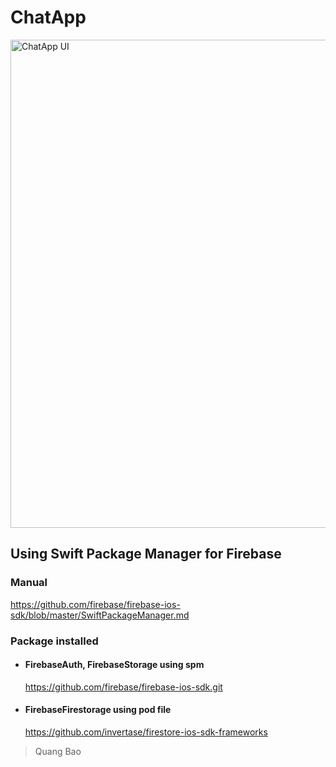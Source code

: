 # ChatApp
<img width="781" alt="ChatApp UI" src="https://user-images.githubusercontent.com/66858640/142369786-9c37b358-6c85-46ba-9b9d-30ed1fc4b1fa.png">


## Using Swift Package Manager for Firebase
### Manual 
https://github.com/firebase/firebase-ios-sdk/blob/master/SwiftPackageManager.md
### Package installed
  - #### FirebaseAuth, FirebaseStorage using spm 
    https://github.com/firebase/firebase-ios-sdk.git
  - #### FirebaseFirestorage using pod file
    https://github.com/invertase/firestore-ios-sdk-frameworks

>Quang Bao
